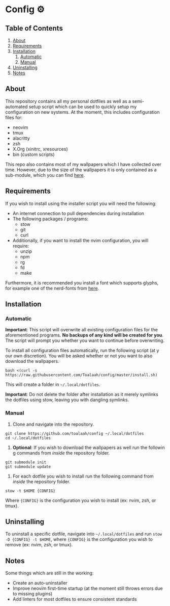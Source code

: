 # Config ⚙️

## Table of Contents

1. [About](#about)
2. [Requirements](#requirements)
3. [Installation](#installation)
    1. [Automatic](#automatic)
    2. [Manual](#manual)
4. [Uninstalling](#uninstallation)
5. [Notes](#notes)

## About

This repository contains all my personal dotfiles as well as a semi-automated
setup script which can be used to quickly setup my configuration on new
systems. At the moment, this includes configuration files for:

- neovim
- tmux
- alacritty
- zsh
- X.Org (xinitrc, xresources)
- bin (custom scripts)

This repo also contains most of my wallpapers which I have collected over time.
However, due to the size of the wallpapers it is only contained as a
sub-module, which you can find [here](https://github.com/toalaah/wallpapers).

## Requirements

If you wish to install using the installer script you will need the following:

- An internet connection to pull dependencies during installation
- The following packages / programs:
  - stow
  - git
  - curl
- Additionally, if you want to install the nvim configuration, you will require:
  - unzip
  - npm
  - rg
  - fd
  - make

Furthermore, it is recommended you install a font which supports glyphs, for
example one of the nerd-fonts from
[here](https://github.com/ryanoasis/nerd-fonts).

## Installation

### Automatic

**Important**: This script will overwrite all existing configuration files for
the aforementioned programs. **No backups of any kind will be created for you**.
 The script will prompt you whether you want to continue before overwriting.

To install all configuration files automatically, run the following script (at y
our own discretion). You will be asked whether or not you want to also download
the wallpapers.

```shell
bash <(curl -s https://raw.githubusercontent.com/Toalaah/config/master/install.sh)
```

This will create a folder in `~/.local/dotfiles`.

**Important**: Do not delete the folder after installation as it merely symlinks
 the dotfiles using stow, leaving you with dangling symlinks.

### Manual

1. Clone and navigate into the repository.

```shell
git clone https://github.com/toalaah/config ~/.local/dotfiles
cd ~/.local/dotfiles
```

1. **Optional**: If you wish to download the wallpapers as well run the followin
g commands from _inside_ the repository folder.

```shell
git submodule init
git submodule update
```

1. For each dotfile you wish to install run the following command from _inside_
the repository folder.

```shell
stow -t $HOME {CONFIG}
```

Where `{CONFIG}` is the configuration you wish to install (ex: nvim, zsh,
or tmux).

## Uninstalling

To uninstall a specific dotfile, navigate into `~/.local/dotfiles` and run `stow
 -D {CONFIG} -t $HOME`, where `{CONFIG}` is the configuration you wish to remove
 (ex: nvim, zsh, or tmux).

## Notes

Some things which are still in the working:

- Create an auto-uninstaller
- Improve neovim first-time startup (at the moment still throws errors due to
missing plugins)
- Add linters for most dotfiles to ensure consistent standards
